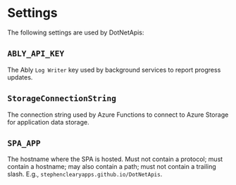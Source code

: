 # Settings

The following settings are used by DotNetApis:

## `ABLY_API_KEY`

The Ably `Log Writer` key used by background services to report progress updates.

## `StorageConnectionString`

The connection string used by Azure Functions to connect to Azure Storage for application data storage.

## `SPA_APP`

The hostname where the SPA is hosted. Must not contain a protocol; must contain a hostname; may also contain a path; must not contain a trailing slash. E.g., `stephenclearyapps.github.io/DotNetApis`.